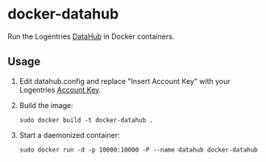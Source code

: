 # docker-datahub

Run the Logentries [DataHub](https://logentries.com/product/datahub/) in Docker containers. 

## Usage

1. Edit datahub.config and replace "Insert Account Key" with your Logentries [Account Key](https://docs.logentries.com/docs/accountkey).

2. Build the image:
	
	`sudo docker build -t docker-datahub .`

3. Start a daemonized container: 

	`sudo docker run -d -p 10000:10000 -P --name datahub docker-datahub` 